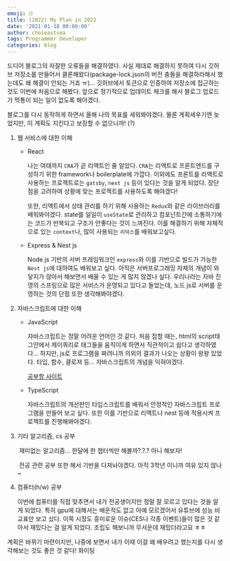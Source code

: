 ```yaml
---
emoji: 🙄
title: (2022) My Plan in 2022
date: '2021-01-18 00:00:00'
author: choieastsea
tags: Programmer Developer 
categories: blog
---
```


드디어 블로그의 자잘한 오류들을 해결하였다. 사실 제대로 해결하지 못하여 다시 깃허브 저장소를 만들어서 클론해왔다(package-lock.json의 버전 충돌을 해결하라해서 했는데도 왜 해결이 안되는 거죠 ㅠ)... 깃허브에서 토큰으로 인증하여 저장소에 접근하는 것도 이번에 처음으로 해봤다. 앞으로 정기적으로 업데이트 체크를 해서 블로그 업로드가 먹통이 되는 일이 없도록 해야겠다.

블로그를 다시 동작하게 하면서 올해 나의 목표를 세워봐야겠다. 물론 계획세우기엔 늦었지만, 이 계획도 지킨다고 보장할 수 없으니까! (?)

1. 웹 서비스에 대한 이해

   - React

     나는 여태까지 `CRA`가 곧 리액트인 줄 알았다. `CRA`는 리액트로 프론트엔드를 구성하기 위한 framework나 boilerplate에 가깝다. 이외에도 프론트를 리액트로 사용하는 프로젝트로는 `gatsby`, `next js` 등이 있다는 것을 알게 되었다. 장단점을 고려하여 상황에 맞는 프로젝트를 사용하도록 해야겠다!

     또한, 리액트에서 상태 관리를 하기 위해 사용하는 `Redux`와 같은 라이브러리를 배워봐야겠다. state를 일일이 `useState`로 관리하고 컴포넌트간에 소통하기에는 코드가 반복되고 구조가 안좋다는 것이 느껴진다. 이를 해결하기 위해 자체적으로 있는 `context`나, 많이 사용되는 `리덕스`를 배워보고싶다.

   - Express & Nest js

     Node js 기반의 서버 프레임워크인 `express`와 이를 기반으로 빌드가 가능한 `Nest js`에 대하여도 배워보고 싶다. 아직은 서버프로그래밍 자체의 개념이 와닿지가 않아서 해보면서 배울 수 있는 게 많지 않겠나 싶다. 우리나라는 자바 진영의 스프링으로 많은 서비스가 운영되고 있다고 들었는데, 노드 js로 서버를 운영하는 것의 단점 또한 생각해봐야겠다.

2. 자바스크립트에 대한 이해

   - JavaScript

     자바스크립트는 정말 어려운 언어인 것 같다. 처음 접할 때는, html의 script태그안에서 제이쿼리로 태그들을 움직이게 하면서 직관적이고 쉽다고 생각하였다... 하지만, js로 프로그램을 짜려니까 의외의 결과가 나오는 상황이 왕왕 있었다. 타입, 함수, 클로져 등... 자바스크립트의 개념을 익혀야겠다.

     [공부할 사이트](https://ko.javascript.info/)

   - TypeScript

     자바스크립트의 개선판인 타입스크립트를 배워서 안정적인 자바스크립트 프로그램을 만들어 보고 싶다. 또한 이를 기반으로 리액트나 nest 등에 적용시켜 프로젝트를 진행해봐야겠다.

3. 기타 알고리즘, cs 공부

   ​	재미없는 알고리즘... 한달에 한 챕터씩만 해볼까?.?.? 아니 해보자!

   ​	전공 관련 공부 또한 해서 기반을 다져놔야겠다. 아직 3학년 이니까 여유 있지 않나~

4. 컴퓨터(h/w) 공부

   이번에 컴퓨터를 직접 맞추면서 내가 전공생이지만 정말 잘 모르고 있다는 것을 알게 되었다. 특히 gpu에 대해서는 배운적도 없고 아예 모르겠어서 유튜브에 성능 비교표만 보고 샀다. 이쪽 시장도 흥미로운 이슈(CES나 각종 이벤트)들이 많은 것 같아서 재밌다는 걸 알게 되었다. 조립도 해보니까 무서운데 재밌더라고요 ㅎㅎ

계획은 바뀌기 마련이지만, 나중에 보면서 내가 이때 이걸 왜 배우려고 했는지를 다시 생각해보는 것도 좋은 것 같다! 화이팅